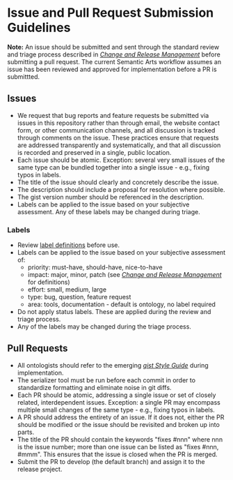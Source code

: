 Issue and Pull Request Submission Guidelines
=====

**Note:** An issue should be submitted and sent through the standard review and triage process described in [_Change and Release Management_](ChangeAndReleaseManagement.md) before submitting a pull request. The current Semantic Arts workflow assumes an issue has been reviewed and approved for implementation before a PR is submittted.


Issues
-----

- We request that bug reports and feature requests be submitted via issues in this repository rather than through email, the website contact form, or other communication channels, and all discussion is tracked through comments on the issue. These practices ensure that requests are addressed transparently and systematically, and that all discussion is recorded and preserved in a single, public location.
- Each issue should be atomic. Exception: several very small issues of the same type can be bundled together into a single issue - e.g., fixing typos in labels.
- The title of the issue should clearly and concretely describe the issue. 
- The description should include a proposal for resolution where possible.
- The gist version number should be referenced in the description.
- Labels can be applied to the issue based on your subjective assessment. Any of these labels may be changed during triage.

### Labels

- Review [label definitions](https://github.com/semanticarts/gist/labels) before use.
- Labels can be applied to the issue based on your subjective assessment of:
  - priority: must-have, should-have, nice-to-have
  - impact: major, minor, patch (see [_Change and Release Management_](ChangeAndReleaseManagement.md) for definitions)
  - effort: small, medium, large
  - type: bug, question, feature request
  - area: tools, documentation - default is ontology, no label required
- Do not apply status labels. These are applied during the review and triage process.
- Any of the labels may be changed during the triage process.


Pull Requests
-----

- All ontologists should refer to the emerging [_gist Style Guide_](gistStyleGuide.md) during implementation.
- The serializer tool must be run before each commit in order to standardize formatting and eliminate noise in git diffs.
- Each PR should be atomic, addressing a single issue or set of closely related, interdependent issues. Exception: a single PR may encompass multiple small changes of the same type - e.g., fixing typos in labels.
- A PR should address the entirety of an issue. If it does not, either the PR should be modified or the issue should be revisited and broken up into parts.
- The title of the PR should contain the keywords "fixes #nnn" where nnn is the issue number; more than one issue can be listed as "fixes #nnn, #mmm". This ensures that the issue is closed when the PR is merged.
- Submit the PR to develop (the default branch) and assign it to the release project.
